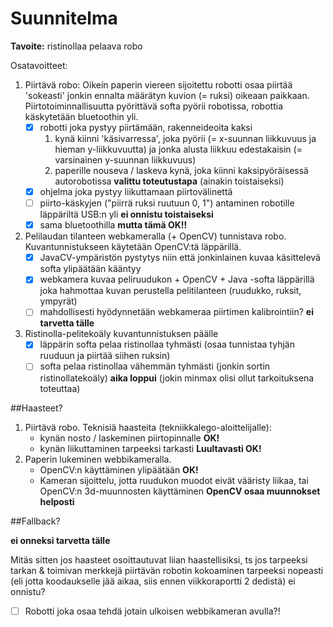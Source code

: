 # Suunnitelma

**Tavoite:** ristinollaa pelaava robo

Osatavoitteet:

1. Piirtävä robo: Oikein paperin viereen sijoitettu robotti osaa piirtää 'sokeasti' jonkin ennalta määrätyn kuvion (= ruksi) oikeaan paikkaan. Piirtotoiminnallisuutta pyörittävä softa pyörii robotissa, robottia käskytetään bluetoothin yli.
    - [x] robotti joka pystyy piirtämään, rakenneideoita kaksi
        1. kynä kiinni 'käsivarressa', joka pyörii (= x-suunnan liikkuvuus ja hieman y-liikkuvuutta) ja jonka alusta liikkuu edestakaisin (= varsinainen y-suunnan liikkuvuus)
        2. paperille nouseva / laskeva kynä, joka kiinni kaksipyöräisessä autorobotissa **valittu toteutustapa** (ainakin toistaiseksi)
    - [x] ohjelma joka pystyy liikuttamaan piirtovälinettä
    - [ ] piirto-käskyjen ("piirrä ruksi ruutuun 0, 1") antaminen robotille läppäriltä USB:n yli **ei onnistu toistaiseksi**
    - [x] sama bluetoothilla **mutta tämä OK!!**
2. Pelilaudan tilanteen webkameralla (+ OpenCV) tunnistava robo. Kuvantunnistukseen käytetään OpenCV:tä läppärillä.
    - [x] JavaCV-ympäristön pystytys niin että jonkinlainen kuvaa käsittelevä softa ylipäätään kääntyy
    - [x] webkamera kuvaa peliruudukon + OpenCV + Java -softa läppärillä joka hahmottaa kuvan perustella pelitilanteen (ruudukko, ruksit, ympyrät)
    - [ ] mahdollisesti hyödynnetään webkameraa piirtimen kalibrointiin? **ei tarvetta tälle**
3. Ristinolla-pelitekoäly kuvantunnistuksen päälle
    - [x] läppärin softa pelaa ristinollaa tyhmästi (osaa tunnistaa tyhjän ruuduun ja piirtää siihen ruksin)
    - [ ] softa pelaa ristinollaa vähemmän tyhmästi (jonkin sortin ristinollatekoäly) **aika loppui** (jokin minmax olisi ollut tarkoituksena toteuttaa)

##Haasteet?

1. Piirtävä robo. Teknisiä haasteita (tekniikkalego-aloittelijalle):
    - kynän nosto / laskeminen piirtopinnalle **OK!**
    - kynän liikuttaminen tarpeeksi tarkasti **Luultavasti OK!**
2. Paperin lukeminen webbikameralla.
    - OpenCV:n käyttäminen ylipäätään **OK!**
    - Kameran sijoittelu, jotta ruudukon muodot eivät vääristy liikaa, tai OpenCV:n 3d-muunnosten käyttäminen **OpenCV osaa muunnokset helposti**

##Fallback?

**ei onneksi tarvetta tälle**

Mitäs sitten jos haasteet osoittautuvat liian haastellisiksi, ts jos tarpeeksi tarkan & toimivan merkkejä piirtävän robotin kokoaminen tarpeeksi nopeasti (eli jotta koodaukselle jää aikaa, siis ennen viikkoraportti 2 dedistä) ei onnistu?

- [ ] Robotti joka osaa tehdä jotain ulkoisen webbikameran avulla?!
